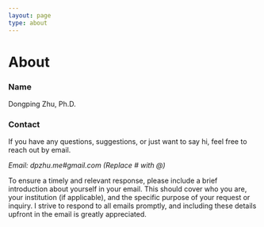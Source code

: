 ```yaml
---
layout: page
type: about
---
```


# About

### Name

Dongping Zhu, Ph.D.

### Contact

If you have any questions, suggestions, or just want to say hi, feel free to reach out by email.

*Email: dpzhu.me#gmail.com (Replace # with @)*

To ensure a timely and relevant response, please include a brief introduction about yourself in your email. This should cover who you are, your institution (if applicable), and the specific purpose of your request or inquiry. I strive to respond to all emails promptly, and including these details upfront in the email is greatly appreciated.
